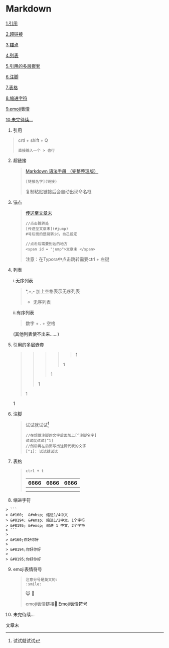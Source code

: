 # Markdown

[1.引用](#jump1)

[2.超链接](#jump2)

[3.锚点](#jump3)

[4.列表](#jump4)

[5.引用的多层嵌套](#jump5)

[6.注脚](#jump6)

[7.表格](#jump7)

[8.缩进字符](#jump8)

[9.emoji表情](#jump9)

[10.未完待续...](#jump10)

1. <span id = "jump1">引用</span>

> crtl + shift + Q
>
> ```
> 直接输入一个 > 也行
> ```
>
> 

2. <span id = "jump2">超链接</span>

	> [Markdown 语法手册 （完整整理版）](https://blog.csdn.net/witnessai1/article/details/52551362?ops_request_misc=%7B%22request%5Fid%22%3A%22165260117116781685350134%22%2C%22scm%22%3A%2220140713.130102334.pc%5Fall.%22%7D&request_id=165260117116781685350134&biz_id=0&utm_medium=distribute.pc_search_result.none-task-blog-2~all~first_rank_ecpm_v1~rank_v31_ecpm-3-52551362-null-null.142^v9^pc_search_result_cache,157^v4^control&utm_term=markdown语法&spm=1018.2226.3001.4187)
	>
	> ```
	> [链接名字](链接)
	> ```
	>
	> 复制粘贴链接后会自动出现命名框

3. <span id = "jump3">锚点</span>

	> [传送至文章末](#jump)
	>
	> ```
	> //点击跳转处
	> [传送至文章末](#jump)
	> #号后面的是跳转id，自己设定
	> 
	> //点击后需要到达的地方
	> <span id = "jump">文章末 </span>
	> ```
	>
	> 注意：在Typora中点击跳转需要ctrl + 左键

4. <span id = "jump4">列表</span>

	i.无序列表

	> *,+,- 加上空格表示无序列表
	>
	> - 无序列表

	ii.有序列表

	> 数字 + . + 空格 

	(其他列表使不出来......)

5. <span id = "jump5">引用的多层嵌套</span>

	> > > > > 1
	> > > >
	> > > > 1
	> > >
	> > > 1
	> >
	> > 1
	>
	> 1

	1

6. <span id = "jump6">注脚</span>

	> 试试就试试[^1]
	>
	> [^1]: 试试就试试
	>
	> ```
	> //在想做注脚的文字后面加上[^注脚名字]
	> 试试就试试[^1]
	> //然后再在后面写出注脚代表的文字
	> [^1]: 试试就试试
	> ```

7. <span id = "jump7">表格</span>

	> ```
	> ctrl + t
	> ```
	>
	> 
	>
	> | 6666 | 6666 | 6666 |
	> | :--: | :--: | :--: |
	> |      |      |      |
	> |      |      |      |

8.   <span id = "jump8">缩进字符</span>

	> ```
	> &#160;  &#nbsp; 缩进1/4中文
	> &#8194; &#ensp; 缩进1/2中文，1个字符
	> &#8195; &#emsp; 缩进 1 中文，2个字符
	> ```
	>
	> &#160;你好你好
	>
	> &#8194;你好你好
	>
	> &#8195;你好你好

9. <span id = "jump9">emoji表情符号</span>

	> ```
	> 注意分号是英文的:
	> :smile:
	> ```
	>
	> :smile_cat: :sake:  
	>
	> emoji表情链接[🎁 Emoji表情符号](https://www.webfx.com/tools/emoji-cheat-sheet/)

10. <span id = "jump10">未完待续...</span>

	











<span id = "jump">文章末</span>

